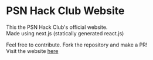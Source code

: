 # PSN Hack Club Website
  
This the PSN Hack Club's official website.  
Made using next.js (statically generated react.js)  
  
Feel free to contribute. Fork the repository and make a PR!  
Visit the website [here](https://psnhackclub.vercel.app/)
